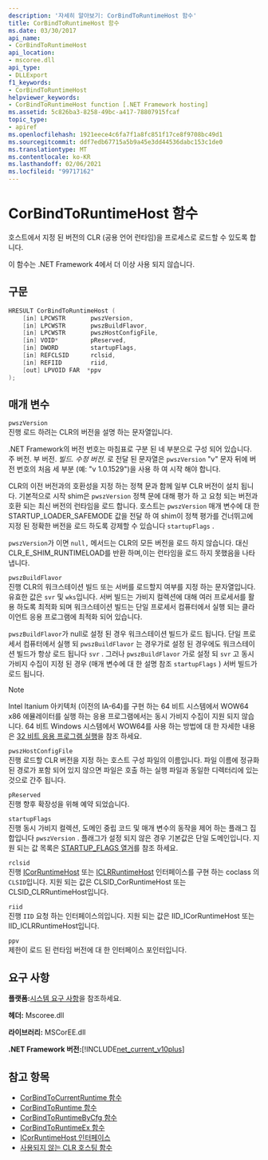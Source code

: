 ```yaml
---
description: '자세히 알아보기: CorBindToRuntimeHost 함수'
title: CorBindToRuntimeHost 함수
ms.date: 03/30/2017
api_name:
- CorBindToRuntimeHost
api_location:
- mscoree.dll
api_type:
- DLLExport
f1_keywords:
- CorBindToRuntimeHost
helpviewer_keywords:
- CorBindToRuntimeHost function [.NET Framework hosting]
ms.assetid: 5c826ba3-8258-49bc-a417-78807915fcaf
topic_type:
- apiref
ms.openlocfilehash: 1921eece4c6fa7f1a8fc851f17ce8f9708bc49d1
ms.sourcegitcommit: ddf7edb67715a5b9a45e3dd44536dabc153c1de0
ms.translationtype: MT
ms.contentlocale: ko-KR
ms.lasthandoff: 02/06/2021
ms.locfileid: "99717162"
---
```

# <a name="corbindtoruntimehost-function"></a>CorBindToRuntimeHost 함수

호스트에서 지정 된 버전의 CLR (공용 언어 런타임)을 프로세스로 로드할 수 있도록 합니다.  
  
 이 함수는 .NET Framework 4에서 더 이상 사용 되지 않습니다.  
  
## <a name="syntax"></a>구문  
  
```cpp  
HRESULT CorBindToRuntimeHost (  
    [in] LPCWSTR       pwszVersion,
    [in] LPCWSTR       pwszBuildFlavor,
    [in] LPCWSTR       pwszHostConfigFile,
    [in] VOID*         pReserved,
    [in] DWORD         startupFlags,
    [in] REFCLSID      rclsid,
    [in] REFIID        riid,
    [out] LPVOID FAR  *ppv  
);  
```  
  
## <a name="parameters"></a>매개 변수  

 `pwszVersion`  
 진행 로드 하려는 CLR의 버전을 설명 하는 문자열입니다.  
  
 .NET Framework의 버전 번호는 마침표로 구분 된 네 부분으로 구성 되어 있습니다. 주 버전. 부 버전. *빌드. 수정 버전*. 로 전달 된 문자열은 `pwszVersion` "v" 문자 뒤에 버전 번호의 처음 세 부분 (예: "v 1.0.1529")을 사용 하 여 시작 해야 합니다.  
  
 CLR의 이전 버전과의 호환성을 지정 하는 정책 문과 함께 일부 CLR 버전이 설치 됩니다. 기본적으로 시작 shim은 `pwszVersion` 정책 문에 대해 평가 하 고 요청 되는 버전과 호환 되는 최신 버전의 런타임을 로드 합니다. 호스트는 `pwszVersion` 매개 변수에 대 한 STARTUP_LOADER_SAFEMODE 값을 전달 하 여 shim이 정책 평가를 건너뛰고에 지정 된 정확한 버전을 로드 하도록 강제할 수 있습니다 `startupFlags` .  
  
 `pwszVersion`가 이면 `null,` 메서드는 CLR의 모든 버전을 로드 하지 않습니다. 대신 CLR_E_SHIM_RUNTIMELOAD를 반환 하며,이는 런타임을 로드 하지 못했음을 나타냅니다.  
  
 `pwszBuildFlavor`  
 진행 CLR의 워크스테이션 빌드 또는 서버를 로드할지 여부를 지정 하는 문자열입니다. 유효한 값은 `svr` 및 `wks`입니다. 서버 빌드는 가비지 컬렉션에 대해 여러 프로세서를 활용 하도록 최적화 되며 워크스테이션 빌드는 단일 프로세서 컴퓨터에서 실행 되는 클라이언트 응용 프로그램에 최적화 되어 있습니다.  
  
 `pwszBuildFlavor`가 null로 설정 된 경우 워크스테이션 빌드가 로드 됩니다. 단일 프로세서 컴퓨터에서 실행 되 `pwszBuildFlavor` 는 경우가로 설정 된 경우에도 워크스테이션 빌드가 항상 로드 됩니다 `svr` . 그러나 `pwszBuildFlavor` 가로 설정 되 `svr` 고 동시 가비지 수집이 지정 된 경우 (매개 변수에 대 한 설명 참조 `startupFlags` ) 서버 빌드가 로드 됩니다.  
  
> [!NOTE]
> Intel Itanium 아키텍처 (이전의 IA-64)를 구현 하는 64 비트 시스템에서 WOW64 x86 에뮬레이터를 실행 하는 응용 프로그램에서는 동시 가비지 수집이 지원 되지 않습니다. 64 비트 Windows 시스템에서 WOW64를 사용 하는 방법에 대 한 자세한 내용은 [32 비트 응용 프로그램 실행](/windows/desktop/WinProg64/running-32-bit-applications)을 참조 하세요.  
  
 `pwszHostConfigFile`  
 진행 로드할 CLR 버전을 지정 하는 호스트 구성 파일의 이름입니다. 파일 이름에 정규화 된 경로가 포함 되어 있지 않으면 파일은 호출 하는 실행 파일과 동일한 디렉터리에 있는 것으로 간주 됩니다.  
  
 `pReserved`  
 진행 향후 확장성을 위해 예약 되었습니다.  
  
 `startupFlags`  
 진행 동시 가비지 컬렉션, 도메인 중립 코드 및 매개 변수의 동작을 제어 하는 플래그 집합입니다 `pwszVersion` . 플래그가 설정 되지 않은 경우 기본값은 단일 도메인입니다. 지원 되는 값 목록은 [STARTUP_FLAGS 열거](startup-flags-enumeration.md)를 참조 하세요.  
  
 `rclsid`  
 진행 [ICorRuntimeHost](icorruntimehost-interface.md) 또는 [ICLRRuntimeHost](iclrruntimehost-interface.md) 인터페이스를 구현 하는 coclass 의 `CLSID`입니다. 지원 되는 값은 CLSID_CorRuntimeHost 또는 CLSID_CLRRuntimeHost입니다.  
  
 `riid`  
 진행 `IID` 요청 하는 인터페이스의입니다. 지원 되는 값은 IID_ICorRuntimeHost 또는 IID_ICLRRuntimeHost입니다.  
  
 `ppv`  
 제한이 로드 된 런타임 버전에 대 한 인터페이스 포인터입니다.  
  
## <a name="requirements"></a>요구 사항  

 **플랫폼:**[시스템 요구 사항](../../get-started/system-requirements.md)을 참조하세요.  
  
 **헤더:** Mscoree.dll  
  
 **라이브러리:** MSCorEE.dll  
  
 **.NET Framework 버전:**[!INCLUDE[net_current_v10plus](../../../../includes/net-current-v10plus-md.md)]  
  
## <a name="see-also"></a>참고 항목

- [CorBindToCurrentRuntime 함수](corbindtocurrentruntime-function.md)
- [CorBindToRuntime 함수](corbindtoruntime-function.md)
- [CorBindToRuntimeByCfg 함수](corbindtoruntimebycfg-function.md)
- [CorBindToRuntimeEx 함수](corbindtoruntimeex-function.md)
- [ICorRuntimeHost 인터페이스](icorruntimehost-interface.md)
- [사용되지 않는 CLR 호스팅 함수](deprecated-clr-hosting-functions.md)
